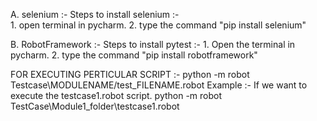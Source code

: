 A. selenium :- Steps to install selenium :-  
	     1. open terminal in pycharm.
	     2. type the command "pip install selenium"

B. RobotFramework  :- Steps to install pytest :-
	     1. Open the terminal in pycharm.
	     2. type the command  "pip install robotframework" 



FOR EXECUTING PERTICULAR SCRIPT :- python -m robot Testcase\MODULENAME/test_FILENAME.robot
Example :-   If we want to execute the testcase1.robot script.
                            python -m robot TestCase\Module1_folder\testcase1.robot



























